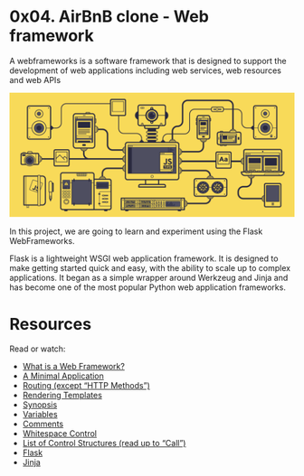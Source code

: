# 0x04. AirBnB clone - Web framework

A webframeworks is a software framework that is designed to support the development of web applications including web services, web resources and web APIs

![alt text](image.png)

In this project, we are going to learn and experiment using the Flask WebFrameworks.

Flask is a lightweight WSGI web application framework. It is designed to make getting started quick and easy, with the ability to scale up to complex applications. It began as a simple wrapper around Werkzeug and Jinja and has become one of the most popular Python web application frameworks.

# Resources

Read or watch:

- [What is a Web Framework?](https://intelegain-technologies.medium.com/what-are-web-frameworks-and-why-you-need-them-c4e8806bd0fb)
- [A Minimal Application](https://flask.palletsprojects.com/en/2.3.x/quickstart/#a-minimal-application)
- [Routing (except “HTTP Methods”)](https://flask.palletsprojects.com/en/2.3.x/quickstart/#routing)
- [Rendering Templates](https://flask.palletsprojects.com/en/2.3.x/quickstart/#rendering-templates)
- [Synopsis](https://jinja.palletsprojects.com/en/2.9.x/templates/#synopsis)
- [Variables](https://jinja.palletsprojects.com/en/2.9.x/templates/#variables)
- [Comments](https://jinja.palletsprojects.com/en/2.9.x/templates/#comments)
- [Whitespace Control](https://jinja.palletsprojects.com/en/2.9.x/templates/#whitespace-control)
- [List of Control Structures (read up to “Call”)](https://jinja.palletsprojects.com/en/2.9.x/templates/#list-of-control-structures)
- [Flask](https://palletsprojects.com/p/flask/)
- [Jinja](https://jinja.palletsprojects.com/en/2.9.x/templates/)

